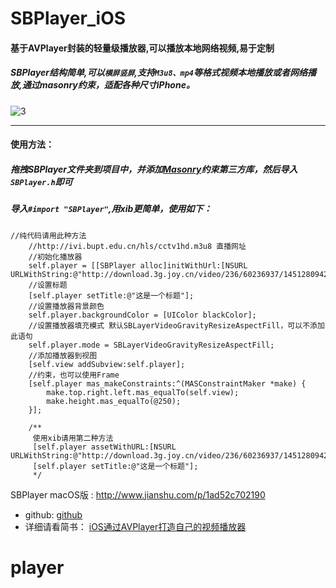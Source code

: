 # SBPlayer_iOS

#### 基于AVPlayer封装的轻量级播放器,可以播放本地网络视频,易于定制

##### SBPlayer结构简单,可以`横屏竖屏`,支持`M3u8、mp4`等格式视频本地播放或者网络播放,通过masonry约束，适配各种尺寸iPhone。


![3](https://github.com/shibiao/SBPlayer_iOS/blob/master/Images/23.gif)


***
#### 使用方法：
##### 拖拽SBPlayer文件夹到项目中，并添加[Masonry](https://github.com/SnapKit/Masonry)约束第三方库，然后导入`SBPlayer.h`即可

##### 导入` #import "SBPlayer" `,用xib更简单，使用如下：

```
//纯代码请用此种方法
    //http://ivi.bupt.edu.cn/hls/cctv1hd.m3u8 直播网址
    //初始化播放器
    self.player = [[SBPlayer alloc]initWithUrl:[NSURL URLWithString:@"http://download.3g.joy.cn/video/236/60236937/1451280942752_hd.mp4"]];
    //设置标题
    [self.player setTitle:@"这是一个标题"];
    //设置播放器背景颜色
    self.player.backgroundColor = [UIColor blackColor];
    //设置播放器填充模式 默认SBLayerVideoGravityResizeAspectFill，可以不添加此语句
    self.player.mode = SBLayerVideoGravityResizeAspectFill;
    //添加播放器到视图
    [self.view addSubview:self.player];
    //约束，也可以使用Frame
    [self.player mas_makeConstraints:^(MASConstraintMaker *make) {
        make.top.right.left.mas_equalTo(self.view);
        make.height.mas_equalTo(@250);
    }];
    
    /**
     使用xib请用第二种方法
     [self.player assetWithURL:[NSURL URLWithString:@"http://download.3g.joy.cn/video/236/60236937/1451280942752_hd.mp4"]];
     [self.player setTitle:@"这是一个标题"];
     */

```

SBPlayer macOS版 : http://www.jianshu.com/p/1ad52c702190
* github: [github](https://github.com/shibiao)
* 详细请看简书： [iOS通过AVPlayer打造自己的视频播放器](http://www.jianshu.com/p/ffe1bd598bf2)
# player
